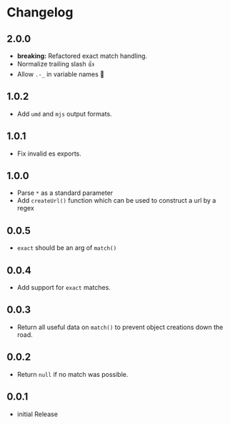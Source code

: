 # Changelog

## 2.0.0

- **breaking:** Refactored exact match handling.
- Normalize trailing slash 👍
- Allow `.-_` in variable names 💯

## 1.0.2

- Add `umd` and `mjs` output formats.

## 1.0.1

- Fix invalid es exports.

## 1.0.0

- Parse `*` as a standard parameter
- Add `createUrl()` function which can be used to construct a url by a regex

## 0.0.5

- `exact` should be an arg of `match()`

## 0.0.4

- Add support for `exact` matches.

## 0.0.3

- Return all useful data on `match()` to prevent object creations down the road.

## 0.0.2

- Return `null` if no match was possible.

## 0.0.1

- initial Release
